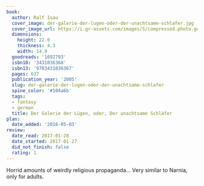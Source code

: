 ```yaml
---
book:
  author: Ralf Isau
  cover_image: der-galerie-der-lugen-oder-der-unachtsame-schlafer.jpg
  cover_image_url: https://i.gr-assets.com/images/S/compressed.photo.goodreads.com/books/1186999380l/1692793._SY475_.jpg
  dimensions:
    height: 22.0
    thickness: 4.3
    width: 14.9
  goodreads: '1692793'
  isbn10: '3431036368'
  isbn13: '9783431036367'
  pages: 637
  publication_year: '2005'
  slug: der-galerie-der-lugen-oder-der-unachtsame-schlafer
  spine_color: '#104a6b'
  tags:
  - fantasy
  - german
  title: Der Galerie der Lügen, oder, Der unachtsame Schläfer
plan:
  date_added: '2016-05-03'
review:
  date_read: 2017-01-28
  date_started: 2017-01-27
  did_not_finish: false
  rating: 1
---
```


Horrid amounts of weirdly religious propaganda... Very similar to Narnia, only for adults.
